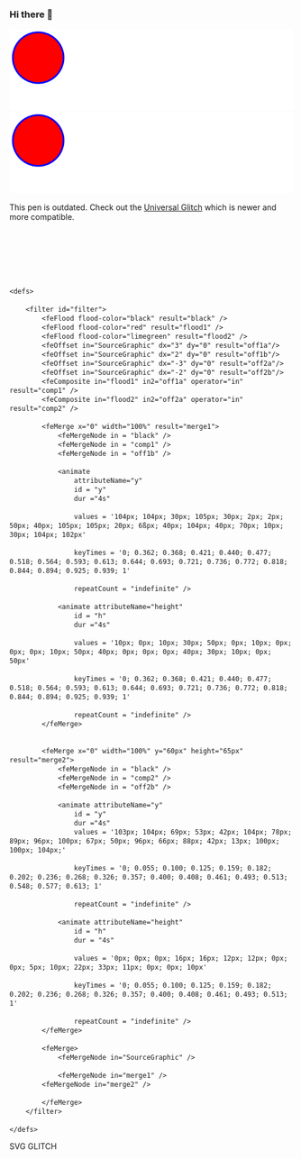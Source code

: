 ### Hi there 👋
![Alt text](./test.svg)
<img src="./test.svg">
<!--
**eyobsamuel/eyobsamuel** is a ✨ _special_ ✨ repository because its `README.md` (this file) appears on your GitHub profile.

Here are some ideas to get you started:

- 🔭 I’m currently working on ...
- 🌱 I’m currently learning ...
- 👯 I’m looking to collaborate on ...
- 🤔 I’m looking for help with ...
- 💬 Ask me about ...
- 📫 How to reach me: ...
- 😄 Pronouns: ...
- ⚡ Fun fact: ...
-->
<p class="info">This pen is outdated. Check out the <a href="https://codepen.io/DirkWeber/pen/eyxbmq" target="_top">Universal Glitch</a> which is newer and more compatible.</p>

<svg version="1.1" id="Ebene_1" xmlns="http://www.w3.org/2000/svg" xmlns:xlink="http://www.w3.org/1999/xlink" 
	 width="600px" height="100px" viewBox="0 0 600 100">
<style type="text/css">

<![CDATA[

	text {
		filter: url(#filter);
		fill: white;
    	font-family: 'Share Tech Mono', sans-serif;
    	font-size: 100px;
		-webkit-font-smoothing: antialiased;
		-moz-osx-font-smoothing: grayscale;
     		}
]]>
</style>
	<defs>

		<filter id="filter">
		    <feFlood flood-color="black" result="black" />
		    <feFlood flood-color="red" result="flood1" />
		    <feFlood flood-color="limegreen" result="flood2" />
			<feOffset in="SourceGraphic" dx="3" dy="0" result="off1a"/>
			<feOffset in="SourceGraphic" dx="2" dy="0" result="off1b"/>
			<feOffset in="SourceGraphic" dx="-3" dy="0" result="off2a"/>
			<feOffset in="SourceGraphic" dx="-2" dy="0" result="off2b"/>
		    <feComposite in="flood1" in2="off1a" operator="in"  result="comp1" />
		    <feComposite in="flood2" in2="off2a" operator="in" result="comp2" />

 		  	<feMerge x="0" width="100%" result="merge1">
				<feMergeNode in = "black" />
				<feMergeNode in = "comp1" />
				<feMergeNode in = "off1b" />

				<animate 
					attributeName="y" 
		    		id = "y"
		    		dur ="4s"
		    		
		    		values = '104px; 104px; 30px; 105px; 30px; 2px; 2px; 50px; 40px; 105px; 105px; 20px; 6ßpx; 40px; 104px; 40px; 70px; 10px; 30px; 104px; 102px'

		    		keyTimes = '0; 0.362; 0.368; 0.421; 0.440; 0.477; 0.518; 0.564; 0.593; 0.613; 0.644; 0.693; 0.721; 0.736; 0.772; 0.818; 0.844; 0.894; 0.925; 0.939; 1'

		    		repeatCount = "indefinite" />
 
				<animate attributeName="height" 
		    		id = "h" 
		    		dur ="4s"
		    		
		    		values = '10px; 0px; 10px; 30px; 50px; 0px; 10px; 0px; 0px; 0px; 10px; 50px; 40px; 0px; 0px; 0px; 40px; 30px; 10px; 0px; 50px'

		    		keyTimes = '0; 0.362; 0.368; 0.421; 0.440; 0.477; 0.518; 0.564; 0.593; 0.613; 0.644; 0.693; 0.721; 0.736; 0.772; 0.818; 0.844; 0.894; 0.925; 0.939; 1'

		    		repeatCount = "indefinite" />
		    </feMerge>
 			

 			<feMerge x="0" width="100%" y="60px" height="65px" result="merge2">
				<feMergeNode in = "black" />
				<feMergeNode in = "comp2" />
				<feMergeNode in = "off2b" />

				<animate attributeName="y" 
		    		id = "y"
		    		dur ="4s"
		    		values = '103px; 104px; 69px; 53px; 42px; 104px; 78px; 89px; 96px; 100px; 67px; 50px; 96px; 66px; 88px; 42px; 13px; 100px; 100px; 104px;' 

		    		keyTimes = '0; 0.055; 0.100; 0.125; 0.159; 0.182; 0.202; 0.236; 0.268; 0.326; 0.357; 0.400; 0.408; 0.461; 0.493; 0.513; 0.548; 0.577; 0.613; 1'

 		    		repeatCount = "indefinite" />
 
				<animate attributeName="height" 
		    		id = "h"
		    		dur = "4s"
					
					values = '0px; 0px; 0px; 16px; 16px; 12px; 12px; 0px; 0px; 5px; 10px; 22px; 33px; 11px; 0px; 0px; 10px'

		    		keyTimes = '0; 0.055; 0.100; 0.125; 0.159; 0.182; 0.202; 0.236; 0.268; 0.326; 0.357; 0.400; 0.408; 0.461; 0.493; 0.513;  1'
		    		 
		    		repeatCount = "indefinite" />
		    </feMerge>
			
		 	<feMerge>
 				<feMergeNode in="SourceGraphic" />	

				<feMergeNode in="merge1" /> 
 			<feMergeNode in="merge2" />

		    </feMerge>
	    </filter>

	</defs>

<g>
	<text x="0" y="100">SVG GLITCH</text>
</g>
</svg>
  
